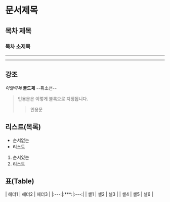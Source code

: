 # 문서제목
## 목차 제목
### 목차 소제목
***
---

## 강조
*이탤릭체*
**볼드체**
--취소선--

> 인용문은 이렇게 블록으로 지정됩니다.
>> 인용문 

## 리스트(목록)
* 순서없는
* 리스트

1. 순서있는
2. 리스트

## 표(Table)
| 헤더1 | 헤더2 | 헤더3 |
|:---:|:***:|:---:|
| 샐1 | 셀2 | 셀3 |
| 샐4 | 셀5 | 셀6 |
